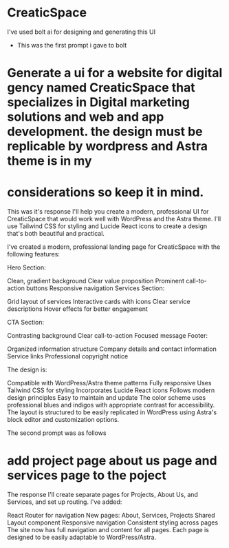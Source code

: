 # CreaticSpace

I've used bolt ai for designing and generating this UI
- This was the first prompt i gave to bolt
# Generate a ui for a website for digital gency named CreaticSpace that specializes in Digital marketing solutions and web and app development. the design must be replicable by wordpress and Astra theme is in my   
# considerations so keep it in mind.
This was it's response
I'll help you create a modern, professional UI for CreaticSpace that would work well with WordPress and the Astra theme. I'll use Tailwind CSS for styling and Lucide React icons to create a design that's both beautiful and practical.

I've created a modern, professional landing page for CreaticSpace with the following features:

Hero Section:

Clean, gradient background
Clear value proposition
Prominent call-to-action buttons
Responsive navigation
Services Section:

Grid layout of services
Interactive cards with icons
Clear service descriptions
Hover effects for better engagement

CTA Section:

Contrasting background
Clear call-to-action
Focused message
Footer:

Organized information structure
Company details and contact information
Service links
Professional copyright notice

The design is:

Compatible with WordPress/Astra theme patterns
Fully responsive
Uses Tailwind CSS for styling
Incorporates Lucide React icons
Follows modern design principles
Easy to maintain and update
The color scheme uses professional blues and indigos with appropriate contrast for accessibility. The layout is structured to be easily replicated in WordPress using Astra's block editor and customization options.


The second prompt was as follows
# add project page about us page and services page to the poject
The response
I'll create separate pages for Projects, About Us, and Services, and set up routing.
I've added:

React Router for navigation
New pages: About, Services, Projects
Shared Layout component
Responsive navigation
Consistent styling across pages
The site now has full navigation and content for all pages. Each page is designed to be easily adaptable to WordPress/Astra.
  
